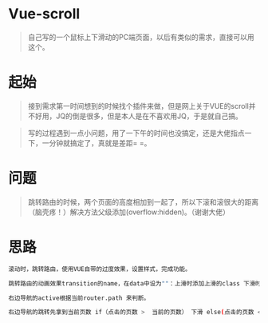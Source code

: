 # Vue-scroll

> 自己写的一个鼠标上下滑动的PC端页面，以后有类似的需求，直接可以用这个。

# 起始

> 接到需求第一时间想到的时候找个插件来做，但是网上关于VUE的scroll并不好用，JQ的倒是很多，但是本人是在不喜欢用JQ，于是就自己搞。

> 写的过程遇到一点小问题，用了一下午的时间也没搞定，还是大佬指点一下，一分钟就搞定了，真就是差距= =。

# 问题

> 跳转路由的时候，两个页面的高度相加到一起了，所以下滚和滚很大的距离（脑壳疼！）解决方法父级添加(overflow:hidden)。（谢谢大佬）

# 思路
``` bash
滚动时，跳转路由，使用VUE自带的过度效果，设置样式，完成功能。

跳转路由的动画效果transition的name，在data中设为""：上滑时添加上滑的class 下滑时添加下滑的class。

右边导航的active根据当前router.path 来判断。

右边导航的跳转先拿到当前页数 if（点击的页数 >  当前的页数） 下滑 else(点击的页数 < 当前的页数) 上滑。

```

